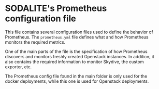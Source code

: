 # SODALITE's Prometheus configuration file

This file contains several configuration files used to define the behavior of Prometheus. The ``prometheus.yml`` file defines what and how Prometheus monitors the required metrics. 

One of the main parts of the file is the specification of how Prometheus discovers and monitors freshly created Openstack instances. In addition, it also contains the required information to monitor Skydive, the custom exporter, etc. 

The Prometheus config file found in the main folder is only used for the docker deployments, while this one is used for Openstack deployments.